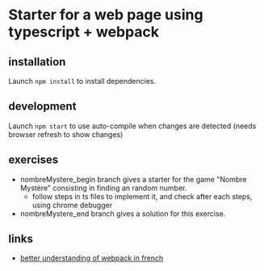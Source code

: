 # Starter for a web page using typescript + webpack

## installation
Launch `npm install` to install dependencies.

## development
Launch `npm start` to use auto-compile when changes are detected (needs browser refresh to show changes)

## exercises
* nombreMystere_begin branch gives a starter for the game "Nombre Mystère" consisting in finding an random number.
    * follow steps in ts files to implement it, and check after each steps, using chrome debugger
* nombreMystere_end branch gives a solution for this exercise.

## links
* [better understanding of webpack in french](http://putaindecode.io/fr/articles/js/webpack/premier-exemple/)

